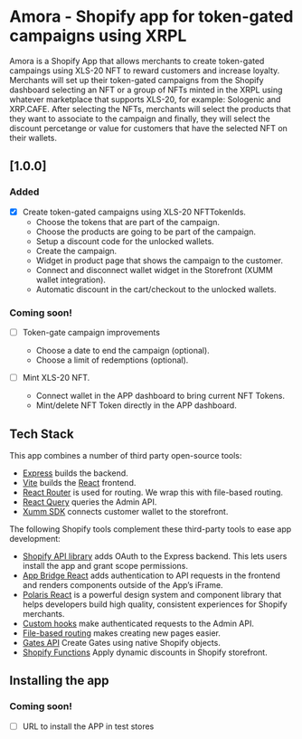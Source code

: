 # Amora - Shopify app for token-gated campaigns using XRPL 

Amora is a Shopify App that allows merchants to create token-gated campaings using XLS-20 NFT to reward customers and increase loyalty. Merchants will set up their token-gated campaigns from the Shopify dashboard selecting an NFT or a group of NFTs minted in the XRPL using whatever marketplace that supports XLS-20, for example: Sologenic and XRP.CAFE. After selecting the NFTs, merchants will select the products that they want to associate to the campaign and finally, they will select the discount percetange or value for customers that have the selected NFT on their wallets.

## [1.0.0]

### Added

- [x] Create token-gated campaigns using XLS-20 NFTTokenIds.
  - Choose the tokens that are part of the campaign.
  - Choose the products are going to be part of the campaign.
  - Setup a discount code for the unlocked wallets.
  - Create the campaign.
  - Widget in product page that shows the campaign to the customer.
  - Connect and disconnect wallet widget in the Storefront (XUMM wallet integration).
  - Automatic discount in the cart/checkout to the unlocked wallets.

### Coming soon!

- [ ] Token-gate campaign improvements
  - Choose a date to end the campaign (optional).
  - Choose a limit of redemptions (optional).

- [ ] Mint XLS-20 NFT.
  - Connect wallet in the APP dashboard to bring current NFT Tokens.
  - Mint/delete NFT Token directly in the APP dashboard.

## Tech Stack

This app combines a number of third party open-source tools:

- [Express](https://expressjs.com/) builds the backend.
- [Vite](https://vitejs.dev/) builds the [React](https://reactjs.org/) frontend.
- [React Router](https://reactrouter.com/) is used for routing. We wrap this with file-based routing.
- [React Query](https://react-query.tanstack.com/) queries the Admin API.
- [Xumm SDK](https://www.npmjs.com/package/xumm-sdk/) connects customer wallet to the storefront.

The following Shopify tools complement these third-party tools to ease app development:

- [Shopify API library](https://github.com/Shopify/shopify-node-api) adds OAuth to the Express backend. This lets users install the app and grant scope permissions.
- [App Bridge React](https://shopify.dev/apps/tools/app-bridge/getting-started/using-react) adds authentication to API requests in the frontend and renders components outside of the App’s iFrame.
- [Polaris React](https://polaris.shopify.com/) is a powerful design system and component library that helps developers build high quality, consistent experiences for Shopify merchants.
- [Custom hooks](https://github.com/Shopify/shopify-frontend-template-react/tree/main/hooks) make authenticated requests to the Admin API.
- [File-based routing](https://github.com/Shopify/shopify-frontend-template-react/blob/main/Routes.jsx) makes creating new pages easier.
- [Gates API](https://shopify.dev/docs/apps/blockchain/tokengating/build-a-tokengating-app/create-gates-admin) Create Gates using native Shopify objects.
- [Shopify Functions](https://shopify.dev/docs/api/functions) Apply dynamic discounts in Shopify storefront.


## Installing the app

### Coming soon!
- [ ] URL to install the APP in test stores
